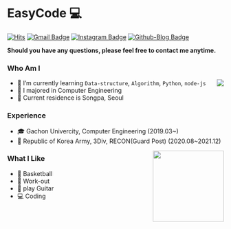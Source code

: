 # EasyCode 💻
[![Hits](https://hits.seeyoufarm.com/api/count/incr/badge.svg?url=https%3A%2F%2Fgithub.com%2FEeeasyCode%2F&count_bg=%2379C83D&title_bg=%23555555&icon=&icon_color=%23E7E7E7&title=hits&edge_flat=false)](https://hits.seeyoufarm.com)
[![Gmail Badge](https://img.shields.io/badge/Gmail-D14836?style=flat&logo=Gmail&logoColor=white)](mailto:eeeasyCode@gmail.com) 
[![Instagram Badge](https://img.shields.io/badge/Instagram-9c38d1?style=flat&logo=Instagram&logoColor=white)](https://www.instagram.com/_2_c_m_) 
[![Github-Blog Badge](https://img.shields.io/badge/Tech%20Blog-555263?style=flat&logoColor=white)](https://eeeasycode.github.io/)

**Should you have any questions, please feel free to contact me anytime.**

### Who Am I

<img align='right' src="http://mazassumnida.wtf/api/v2/generate_badge?boj=ethan35321">

- 🌱 I’m currently learning `Data-structure`, `Algorithm`, `Python`, `node-js`
- 🥇 I majored in Computer Engineering
- 🏢 Current residence is Songpa, Seoul

### Experience

- 🎓 Gachon Univercity, Computer Engineering (2019.03~)
- 💂 Republic of Korea Army, 3Div, RECON(Guard Post) (2020.08~2021.12)


<img align='right' src="https://github-readme-stats.vercel.app/api?username=EeeasyCode" height="165">

### What I Like

- 🏀 Basketball
- 💪 Work-out
- 🎸 play Guitar
- 💻 Coding
